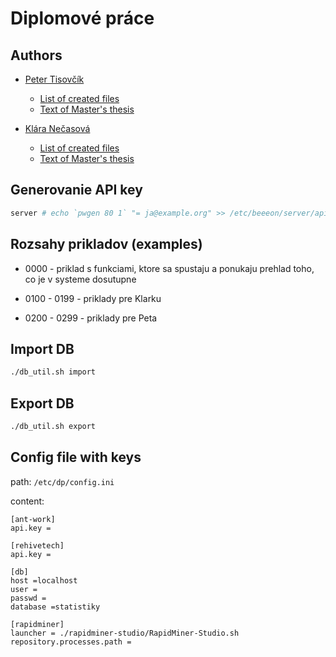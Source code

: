 # Diplomové práce

## Authors

 * [Peter Tisovčík](https://github.com/mienkofax)
   * [List of created files](CREATED_PETO.md)
   * [Text of Master's thesis](https://www.fit.vutbr.cz/study/DP/DP.php.cs?id=22184)
   
   
 * [Klára Nečasová](https://github.com/Klarksonnek)
   * [List of created files](CREATED_KLARKA.md)
   * [Text of Master's thesis](https://www.fit.vutbr.cz/study/DP/DP.php.cs?id=22183)

## Generovanie API key

```bash
server # echo `pwgen 80 1` "= ja@example.org" >> /etc/beeeon/server/apikeys.properties
```

## Rozsahy prikladov (examples)

* 0000 - priklad s funkciami, ktore sa spustaju a ponukaju prehlad toho, co je v systeme dosutupne

* 0100 - 0199 - priklady pre Klarku

* 0200 - 0299 - priklady pre Peta

## Import DB

```bash
./db_util.sh import
```

## Export DB

```bash
./db_util.sh export
```

## Config file with keys

path: `/etc/dp/config.ini`

content:
```
[ant-work]
api.key =

[rehivetech]
api.key = 

[db]
host =localhost
user =
passwd =
database =statistiky

[rapidminer]
launcher = ./rapidminer-studio/RapidMiner-Studio.sh
repository.processes.path =
```
